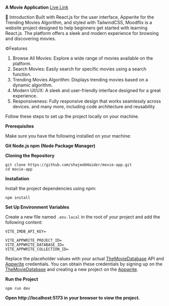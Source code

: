 **A Movie Application**
[Live Link](https://movie-app-demo-react.netlify.app/)

🤖 Introduction
Built with React.js for the user interface, Appwrite for the Trending Movies Algorithm, and styled with TailwindCSS, Moodflix is a website project designed to help beginners get started with learning React.js. The platform offers a sleek and modern experience for browsing and discovering movies.

⚙️Features
1. Browse All Movies: Explore a wide range of movies available on the platform.
2. Search Movies: Easily search for specific movies using a search function.
3. Trending Movies Algorithm: Displays trending movies based on a dynamic algorithm.
4. Modern UI/UX: A sleek and user-friendly interface designed for a great experience.
5. Responsiveness: Fully responsive design that works seamlessly across devices.
   and many more, including code architecture and reusability

Follow these steps to set up the project locally on your machine.

**Prerequisites**

Make sure you have the following installed on your machine:

**Git
Node.js
npm (Node Package Manager)**

**Cloning the Repository**
```
git clone https://github.com/shajeebHaider/movie-app.git
cd movie-app
```
**Installation**

Install the project dependencies using npm:
```
npm install
```

**Set Up Environment Variables**

Create a new file named `.env.local` in the root of your project and add the following content:
```
VITE_IMDB_API_KEY=

VITE_APPWRITE_PROJECT_ID=
VITE_APPWRITE_DATABASE_ID=
VITE_APPWRITE_COLLECTION_ID=
```

Replace the placeholder values with your actual [TheMovieDatabase](https://developer.themoviedb.org/reference/intro/getting-started) API and [Appwrite](https://apwr.dev/JSM050) credentials. You can obtain these credentials by signing up on the [TheMovieDatabase](https://developer.themoviedb.org/reference/intro/getting-started) and creating a new project on the [Appwrite](https://apwr.dev/JSM050).

**Run the Project**
```
npm run dev
```

**Open http://localhost:5173 in your browser to view the project.**

